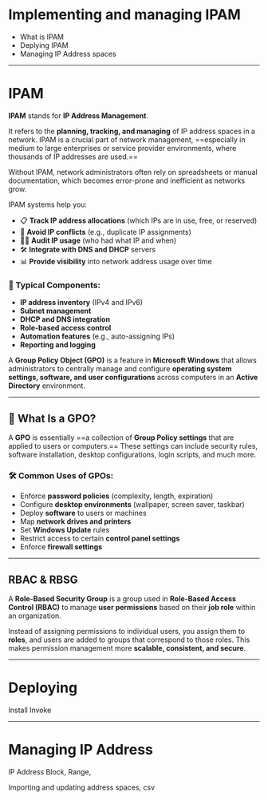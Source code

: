 # Implementing and managing IPAM

- What is IPAM
- Deplying IPAM
- Managing IP Address spaces

---

# IPAM

**IPAM** stands for **IP Address Management**.

It refers to the **planning, tracking, and managing** of IP address spaces in a network. IPAM is a crucial part of network management, ==especially in medium to large enterprises or service provider environments, where thousands of IP addresses are used.==

Without IPAM, network administrators often rely on spreadsheets or manual documentation, which becomes error-prone and inefficient as networks grow.

IPAM systems help you:

* 📋 **Track IP address allocations** (which IPs are in use, free, or reserved)
* 🧠 **Avoid IP conflicts** (e.g., duplicate IP assignments)
* 🕵️‍♂️ **Audit IP usage** (who had what IP and when)
* 🛠️ **Integrate with DNS and DHCP** servers
* 📊 **Provide visibility** into network address usage over time

### 🔄 Typical Components:

* **IP address inventory** (IPv4 and IPv6)
* **Subnet management**
* **DHCP and DNS integration**
* **Role-based access control**
* **Automation features** (e.g., auto-assigning IPs)
* **Reporting and logging**

A **Group Policy Object (GPO)** is a feature in **Microsoft Windows** that allows administrators to centrally manage and configure **operating system settings, software, and user configurations** across computers in an **Active Directory** environment.

---

## 🧩 What Is a GPO?

A **GPO** is essentially ==a collection of **Group Policy settings** that are applied to users or computers.== These settings can include security rules, software installation, desktop configurations, login scripts, and much more.

### 🛠️ Common Uses of GPOs:

* Enforce **password policies** (complexity, length, expiration)
* Configure **desktop environments** (wallpaper, screen saver, taskbar)
* Deploy **software** to users or machines
* Map **network drives and printers**
* Set **Windows Update** rules
* Restrict access to certain **control panel settings**
* Enforce **firewall settings**

---

## RBAC & RBSG

A **Role-Based Security Group** is a group used in **Role-Based Access Control (RBAC)** to manage **user permissions** based on their **job role** within an organization.

Instead of assigning permissions to individual users, you assign them to **roles**, and users are added to groups that correspond to those roles. This makes permission management more **scalable, consistent, and secure**.

---

# Deploying

Install
Invoke

---

# Managing IP Address

IP Address Block, Range,

Importing and updating address spaces, csv